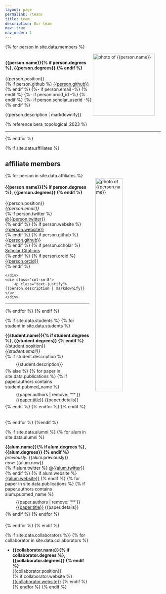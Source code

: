 ```yaml
---
layout: page
permalink: /team/
title: team
description: Our team
nav: true
nav_order: 1
---
```


{% for person in site.data.members %}

<!-- The paddingtop and margin-top edits allow anchors to link properly. -->
<div id = "{{person.name | replace: ' ', '-'}}" class="row" style="padding-top: 60px; margin-top: -60px;">
    <img style="float: right; width: 200px; padding-right: 20px;" src="{{ person.image | prepend: '/assets/img/' | prepend: site.baseurl | prepend: site.url }}" alt="photo of {{person.name}}">
    <div>
        <h4>{{person.name}}{% if person.degrees %}, {{person.degrees}} {% endif %}</h4> 
        {{person.position}} <br>
        <!---
        <i class="fa fa-envelope"></i> <em>{{person.email}}</em> <br>
        {% if person.twitter %}
          <i class="fab fa-twitter"></i> <a href= "http://twitter.com/{{person.twitter}}" target="_blank"> @{{person.twitter}} </a> <br>
        {% endif %}
        {% if person.website %}
          <i class="fa fa-globe"></i> <a href= "{{person.website}}" target="_blank">{{person.website}}</a> <br>
        {% endif %}
        -->
        {% if person.github %}
          <i class="fab fa-github"></i> <a href= "https://github.com/{{person.github}}" target="_blank"> {{person.github}} </a> <br>
        {% endif %}
        <!---
        {% if person.scholar %}
          <i class="ai ai-google-scholar"></i> <a href= "http://scholar.google.com/citations?user={{person.scholar}}" target="_blank"> Google Scholar </a> <br>
        {% endif %}
        {% if person.orcid %}
          <i class="ai ai-orcid"></i> <a href="http://https://orcid.org/{{person.orcid}}" target="_blank"> ORCID</a> <br>
        {% endif %}
        {% if person.researchgate %}
          <i class="ai ai-researchgate"></i> <a href="http://https://www.researchgate.net/profile/{{person.researchgate}}" target="_blank"> Research Gate</a> <br>
        {% endif %}
        {% if person.orcid %}<a href="http://https://orcid.org/{{person.orcid}}" target="_blank" title="ORCID"><i class="ai ai-orcid"></i></a>{% endif %}
        {% if person.scholar %}<a href= "http://scholar.google.com/citations?user={{person.scholar}}" target="_blank" title="Google Scholar"><i class="ai ai-google-scholar"></i></a>{% endif %}
        {% if person.researchgate %}<a href="http://https://www.researchgate.net/profile/{{person.researchgate}}" target="_blank" title="Research Gate"><i class="ai ai-researchgate"></i></a>{% endif %}
        -->
        {%- if person.email -%}
        <a href="mailto:{{ person.email | encode_email }}" title="email"><i class="fas fa-envelope"></i></a>
        {% endif %}
        {%- if person.orcid_id -%}
        <a href="https://orcid.org/{{ site.orcid_id }}" title="ORCID"><i class="ai ai-orcid"></i></a>
        {% endif %}
        {%- if person.scholar_userid -%}
        <a href="https://scholar.google.com/citations?user={{ site.scholar_userid }}" title="Google Scholar"><i class="ai ai-google-scholar"></i></a>
        {% endif %}
    </div>
    <div class="col-sm-8">
        <p class="text-justify">{{person.description | markdownify}}</p>
        {% reference bera_topological_2023 %}
    </div>
</div>
<hr>
{% endfor %}

{% if site.data.affiliates %}
  <h2>affiliate members</h2>
  {% for person in site.data.affiliates %}
<div id = "{{person.name | replace: ' ', '-'}}" class="row" style="padding-top: 60px; margin-top: -60px;">
    <img style="float: right; width: 42%; padding-left: 20px;" src="{{ person.image | prepend: '/assets/img/' | prepend: site.baseurl | prepend: site.url }}" alt="photo of {{person.name}}">
    <div>
        <h4>{{person.name}}{% if person.degrees %}, {{person.degrees}} {% endif %}</h4> 
        {{person.position}} <br>
        <i class="fa fa-envelope"></i> <em>{{person.email}}</em> <br>
        {% if person.twitter %}
          <i class="fab fa-twitter"></i> <a href= "http://twitter.com/{{person.twitter}}" target="_blank"> @{{person.twitter}} </a> <br>
        {% endif %}
        {% if person.website %}
          <i class="fa fa-globe"></i> <a href= "{{person.website}}" target="_blank">{{person.website}}</a> <br>
        {% endif %}
        {% if person.github %}
          <i class="fab fa-github"></i> <a href= "https://github.com/{{person.github}}" target="_blank"> {{person.github}} </a> <br>
        {% endif %}
        {% if person.scholar %}
          <i class="ai ai-google-scholar"></i> <a href= "http://scholar.google.com/citations?user={{person.scholar}}" target="_blank"> Scholar Citations </a> <br>
        {% endif %}
        {% if person.orcid %}
          <i class="ai ai-orcid"></i> <a href="http://{{person.orcid}}" target="_blank"> {{person.orcid}}</a> <br>
        {% endif %}

    </div>
    <div class="col-sm-8">
        <p class="text-justify">{{person.description | markdownify}}</p>
    </div>
</div>
<hr>
  {% endfor %}
{% endif %}

<!-- ## students -->

{% if site.data.students %}
{% for student in site.data.students %} 

<!-- The paddingtop and margin-top edits allow anchors to link properly. -->
<div id = "{{student.name | replace: ' ', '-'}}" class="row" style="padding-top: 60px; margin-top: -60px; padding-bottom: 20px;">
  <strong>{{student.name}}{% if student.degrees %}, {{student.degrees}} {% endif %}</strong> <br>
  {{student.position}} <br>
  <i class="fa fa-envelope"></i> <em>{{student.email}}</em> <br>
  {% if student.description %}
  <div style="margin-left: 2.5em; padding-top: 8px; padding-bottom: 5px; ">{{student.description}}</div>
  {% else %}
  {% for paper in site.data.publications %}
  {% if paper.authors contains student.pubmed_name %}
  <div style="margin-left: 2.5em; padding-top: 8px; padding-bottom: 5px; ">{{paper.authors | remove: '**'}} <a href="/papers/index.html#{{paper.title}}">{{paper.title}}</a> {{paper.details}}</div>
  {% endif %}
  {% endfor %}
  {% endif %}
</div>

{% endfor %}
{%endif %}

<!--
---
## alumni
-->
{% if site.data.alumni %}
{% for alum in site.data.alumni %}

<!-- The paddingtop and margin-top edits allow anchors to link properly. -->
<div id = "{{alum.name | replace: ' ', '-'}}" class="row" style="padding-top: 60px; margin-top: -60px; padding-bottom: 20px;">
  <strong>{{alum.name}}{% if alum.degrees %}, {{alum.degrees}} {% endif %}</strong> <br>
  <i>previously:</i> {{alum.previously}} <br>
  <i>now:</i> {{alum.now}}<br>
    {% if alum.twitter %}
      <i class="fab fa-twitter"></i> <a href= "http://twitter.com/{{alum.twitter}}" target="_blank"> @{{alum.twitter}} </a> <br>
    {% endif %}
    {% if alum.website %} <i class="fa fa-globe"></i> <a href= "{{alum.website}}" target="_blank">{{alum.website}}</a>  {% endif %}
    {% for paper in site.data.publications %}
  {% if paper.authors contains alum.pubmed_name %}
  <div style="margin-left: 2.5em; padding-top: 8px; padding-bottom: 5px; ">{{paper.authors | remove: '**'}} <a href="/papers/index.html#{{paper.title | replace: ' ', '-' |  remove: '.'}}">{{paper.title}}</a> {{paper.details}}</div>
  {% endif %}
  {% endfor %}
</div>
{% endfor %}
{% endif %}

<!--
---
## collaborators
-->
{% if site.data.collaborators %}}
{% for collaborator in site.data.collaborators %}
- <strong>{{collaborator.name}}{% if collaborator.degrees %}, {{collaborator.degrees}} {% endif %}</strong>  
  {{collaborator.position}}  
  {% if collaborator.website %} <i class="fa fa-globe"></i> <a href= "{{collaborator.website}}" target="_blank">{{collaborator.website}}</a>  {% endif %}
{% endfor %}
{% endif %} 

